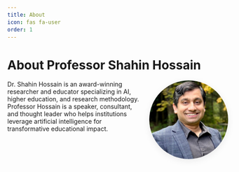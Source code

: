 ```yaml
---
title: About
icon: fas fa-user
order: 1
---
```


# About Professor Shahin Hossain

<img src="/assets/images/shahin-hossain.jpg" alt="Professor Shahin Hossain" style="border-radius: 50%; width:180px; margin-bottom:20px; box-shadow:0 4px 16px rgba(0,0,0,0.08); float:right; margin-left:20px;">

Dr. Shahin Hossain is an award-winning researcher and educator specializing in AI, higher education, and research methodology. Professor Hossain is a speaker, consultant, and thought leader who helps institutions leverage artificial intelligence for transformative educational impact.
